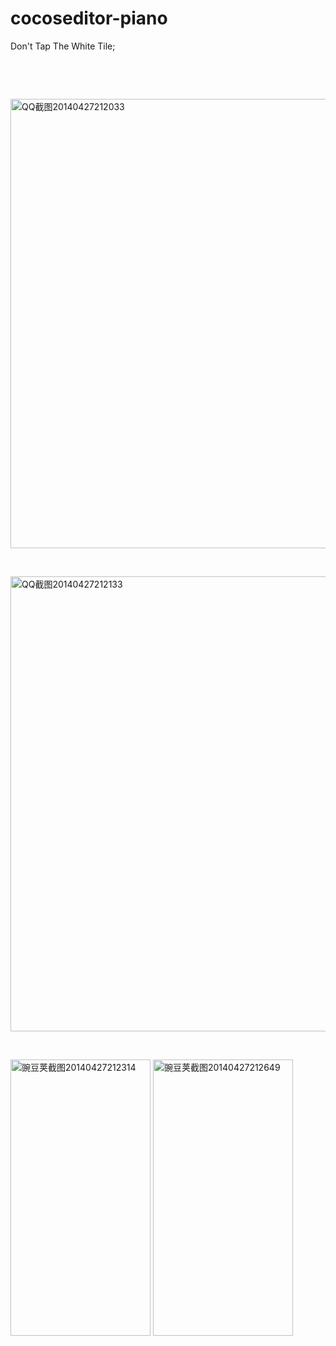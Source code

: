cocoseditor-piano
=================

Don't Tap The White Tile;


&nbsp;

&nbsp;


<a href="http://blog.makeapp.co/?attachment_id=628" rel="attachment wp-att-628"><img class="alignnone size-full wp-image-628" alt="QQ截图20140427212033" src="http://blog.makeapp.co/wp-content/uploads/2014/04/QQ截图20140427212033.png" width="1357" height="719" /></a>

&nbsp;


<a href="http://blog.makeapp.co/?attachment_id=629" rel="attachment wp-att-629"><img class="alignnone size-full wp-image-629" alt="QQ截图20140427212133" src="http://blog.makeapp.co/wp-content/uploads/2014/04/QQ截图20140427212133.png" width="1341" height="728" /></a>

&nbsp;


<a href="http://blog.makeapp.co/?attachment_id=630" rel="attachment wp-att-630"><img class="alignnone size-full wp-image-630" alt="豌豆荚截图20140427212314" src="http://blog.makeapp.co/wp-content/uploads/2014/04/豌豆荚截图20140427212314.png" width="224" height="442" /></a> <a href="http://blog.makeapp.co/?attachment_id=631" rel="attachment wp-att-631"><img class="alignnone size-full wp-image-631" alt="豌豆荚截图20140427212649" src="http://blog.makeapp.co/wp-content/uploads/2014/04/豌豆荚截图20140427212649.png" width="224" height="442" /></a>
